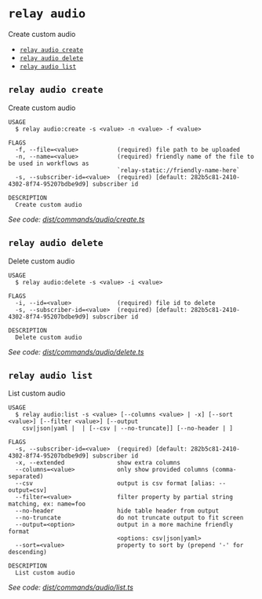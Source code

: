 `relay audio`
=============

Create custom audio

* [`relay audio create`](#relay-audio-create)
* [`relay audio delete`](#relay-audio-delete)
* [`relay audio list`](#relay-audio-list)

## `relay audio create`

Create custom audio

```
USAGE
  $ relay audio:create -s <value> -n <value> -f <value>

FLAGS
  -f, --file=<value>           (required) file path to be uploaded
  -n, --name=<value>           (required) friendly name of the file to be used in workflows as
                               `relay-static://friendly-name-here`
  -s, --subscriber-id=<value>  (required) [default: 282b5c81-2410-4302-8f74-95207bdbe9d9] subscriber id

DESCRIPTION
  Create custom audio
```

_See code: [dist/commands/audio/create.ts](https://github.com/relaypro/relay-cli/blob/v1.2.1/dist/commands/audio/create.ts)_

## `relay audio delete`

Delete custom audio

```
USAGE
  $ relay audio:delete -s <value> -i <value>

FLAGS
  -i, --id=<value>             (required) file id to delete
  -s, --subscriber-id=<value>  (required) [default: 282b5c81-2410-4302-8f74-95207bdbe9d9] subscriber id

DESCRIPTION
  Delete custom audio
```

_See code: [dist/commands/audio/delete.ts](https://github.com/relaypro/relay-cli/blob/v1.2.1/dist/commands/audio/delete.ts)_

## `relay audio list`

List custom audio

```
USAGE
  $ relay audio:list -s <value> [--columns <value> | -x] [--sort <value>] [--filter <value>] [--output
    csv|json|yaml |  | [--csv | --no-truncate]] [--no-header | ]

FLAGS
  -s, --subscriber-id=<value>  (required) [default: 282b5c81-2410-4302-8f74-95207bdbe9d9] subscriber id
  -x, --extended               show extra columns
  --columns=<value>            only show provided columns (comma-separated)
  --csv                        output is csv format [alias: --output=csv]
  --filter=<value>             filter property by partial string matching, ex: name=foo
  --no-header                  hide table header from output
  --no-truncate                do not truncate output to fit screen
  --output=<option>            output in a more machine friendly format
                               <options: csv|json|yaml>
  --sort=<value>               property to sort by (prepend '-' for descending)

DESCRIPTION
  List custom audio
```

_See code: [dist/commands/audio/list.ts](https://github.com/relaypro/relay-cli/blob/v1.2.1/dist/commands/audio/list.ts)_
